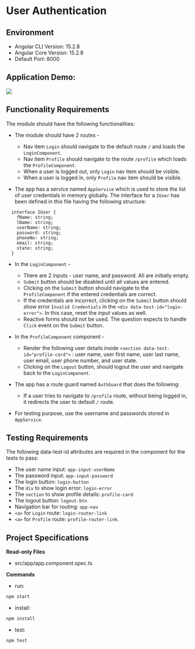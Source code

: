 # User Authentication

## Environment 

- Angular CLI Version: 15.2.8
- Angular Core Version: 15.2.8
- Default Port: 8000

## Application Demo:

![](https://hrcdn.net/s3_pub/istreet-assets/faD8sSJkdHi5ICdpawb9VA/userAuthentication.gif)

## Functionality Requirements

The module should have the following functionalities:

- The module should have 2 routes -
  - Nav item `Login` should navigate to the default route `/` and loads the `LoginComponent`.
  - Nav item `Profile` should navigate to the route `/profile` which loads the `ProfileComponent`.
  - When a user is logged out, only `Login` nav item should be visible.
  - When a user is logged in, only `Profile` nav item should be visible.

- The app has a service named `AppService` which is used to store the list of user credentials in memory globally. The interface for a `IUser` has been defined in this file having the following structure:

```
  interface IUser {
    fName: string;
    lName: string;
    userName: string;
    password: string;
    phoneNo: string;
    email: string;
    state: string;
  }
```

- In the `LoginComponent` -
  - There are 2 inputs - user name, and password. All are initially empty. 
  - `Submit` button should be disabled until all values are entered. 
  - Clicking on the `Submit` button should navigate to the `ProfileComponent` if the entered credentials are correct.
  - If the credentials are incorrect, clicking on the `Submit` button should show error `Invalid Credentials` in the `<div data-test-id="login-error">`. In this case, reset the input values as well.
  - Reactive forms should not be used. The question expects to handle `Click` event on the `Submit` button.

- In the `ProfileComponent` component -
  - Render the following user details inside `<section data-test-id="profile-card">` : user name, user first name, user last name, user email, user phone number, and user state. 
  - Clicking on the `Logout` button, should logout the user and navigate back to the `LoginComponent`.

- The app has a route guard named `AuthGuard` that does the following:
  - If a user tries to navigate to `/profile` route, without being logged in, it redirects the user to default `/` route.

- For testing purpose, use the username and passwords stored in `AppService`.

## Testing Requirements

The following data-test-id attributes are required in the component for the tests to pass:

- The user name input: `app-input-userName`
- The password input: `app-input-password`
- The login button: `login-button`
- The `div` to show login error: `login-error`
- The `section` to show profile details: `profile-card`
- The logout button: `logout-btn`
- Navigation bar for routing: `app-nav`
- `<a>` for `Login` route: `login-router-link`
- `<a>` for `Profile` route: `profile-router-link`.

## Project Specifications

**Read-only Files**
- src/app/app.component.spec.ts

**Commands**

- run:

```bash
npm start
```

- install:

```bash
npm install
```

- test:

```bash
npm test
```
